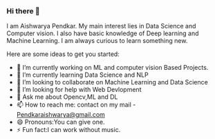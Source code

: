 ### Hi there 👋


I am Aishwarya Pendkar. My main interest lies in Data Science and Computer vision. I also have basic knowledge of Deep learning and Machine Learning. I am always curious to learn something new.

Here are some ideas to get you started:

- 🔭 I’m currently working on ML and computer vision Based Projects.
- 🌱 I’m currently learning Data Science and NLP
- 👯 I’m looking to collaborate on Machine Learning and Data Science
- 🤔 I’m looking for help with Web Devlopment
- 💬 Ask me about Opencv,ML and DL
- 📫 How to reach me: contact on my mail - Pendkaraishwarya@gmail.com
- 😄 Pronouns:You can give one.
- ⚡ Fun fact:I can work without music.

